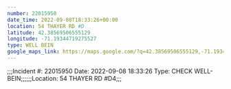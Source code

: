```yaml
---
number: 22015950
date_time: 2022-09-08T18:33:26+00:00
location: 54 THAYER RD #D
latitude: 42.38569506555129
longitude: -71.19344719275527
type: WELL BEIN
google_maps_link: https://maps.google.com/?q=42.38569506555129,-71.19344719275527
---
```


;;;Incident #: 22015950  Date: 2022-09-08 18:33:26   Type: CHECK WELL-BEIN;;;;;;Location: 54 THAYER RD #D4;;;
